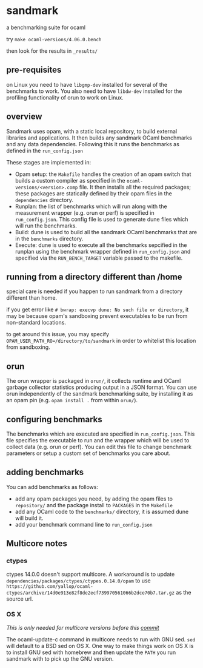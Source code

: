 # sandmark

a benchmarking suite for ocaml

try `make ocaml-versions/4.06.0.bench`

then look for the results in `_results/`

## pre-requisites

on Linux you need to have `libgmp-dev` installed for several of the benchmarks to work. You also need to have `libdw-dev` installed for the profiling functionality of orun to work on Linux.

## overview

Sandmark uses opam, with a static local repository, to build external libraries and applications. It then builds any sandmark OCaml benchmarks and any data dependencies. Following this it runs the benchmarks as defined in the `run_config.json`

These stages are implemented in:
 - Opam setup: the `Makefile` handles the creation of an opam switch that builds a custom compiler as specified in the `ocaml-versions/<version>.comp` file. It then installs all the required packages; these packages are statically defined by their opam files in the `dependencies` directory.
 - Runplan: the list of benchmarks which will run along with the measurement wrapper (e.g. orun or perf) is specified in `run_config.json`. This config file is used to generate dune files which will run the benchmarks.
 - Build: dune is used to build all the sandmark OCaml benchmarks that are in the `benchmarks` directory.
 - Execute: dune is used to execute all the benchmarks sepcified in the runplan using the benchmark wrapper defined in `run_config.json` and specified via the `RUN_BENCH_TARGET` variable passed to the makefile.

## running from a directory different than /home

special care is needed if you happen to run sandmark from a directory different than home.

if you get error like `# bwrap: execvp dune: No such file or directory`, it may be because opam's sandboxing prevent executables to be run from non-standard locations.

to get around this issue, you may specify `OPAM_USER_PATH_RO=/directory/to/sandmark` in order to whitelist this location from sandboxing.

## orun

The orun wrapper is packaged in `orun/`, it collects runtime and OCaml garbage collector statistics producing output in a JSON format. You can use orun independently of the sandmark benchmarking suite, by installing it as an opam pin (e.g. `opam install .` from within `orun/`).

## configuring benchmarks

The benchmarks which are executed are specified in `run_config.json`. This file specifies the executable to run and the wrapper which will be used to collect data (e.g. orun or perf). You can edit this file to change benchmark parameters or setup a custom set of benchmarks you care about.

## adding benchmarks

You can add benchmarks as follows:
 - add any opam packages you need, by adding the opam files to `repository/` and the package install to `PACKAGES` in the `Makefile`
 - add any OCaml code to the `benchmarks/` directory, it is assumed dune will build it.
 - add your benchmark command line to `run_config.json`

## Multicore notes

### ctypes

ctypes 14.0.0 doesn't support multicore. A workaround is to update `dependencies/packages/ctypes/ctypes.0.14.0/opam` to use `https://github.com/yallop/ocaml-ctypes/archive/14d0e913e82f8de2ecf739970561066b2dce70b7.tar.gz` as the source url.

### OS X

*This is only needed for multicore versions before this [commit](https://github.com/ocaml-multicore/ocaml-multicore/commit/cb094cbc53c30a801a97f1cb1fb0b0d276d54aaf)*

The ocaml-update-c command in multicore needs to run with GNU sed. `sed` will default to a BSD sed on OS X. One way to make things work on OS X is to install GNU sed with homebrew and then update the `PATH` you run sandmark with to pick up the GNU version.

